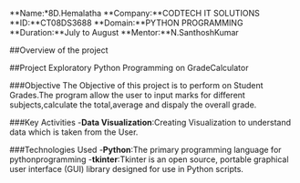 **Name:*8D.Hemalatha
**Company:**CODTECH IT SOLUTIONS
**ID:**CT08DS3688
**Domain:**PYTHON PROGRAMMING
**Duration:**July to August
**Mentor:**N.SanthoshKumar

##Overview of the project

##Project Exploratory Python Programming on GradeCalculator

###Objective
The Objective of this project is to perform on Student Grades.The program allow the user to input marks for different subjects,calculate the total,average and dispaly the overall grade.

###Key Activities
-**Data Visualization**:Creating Visualization to understand data which is taken from the User.


###Technologies Used
-**Python**:The primary programming language for pythonprogramming
-**tkinter**:Tkinter is an open source, portable graphical user interface (GUI) library designed for use in Python scripts. 
